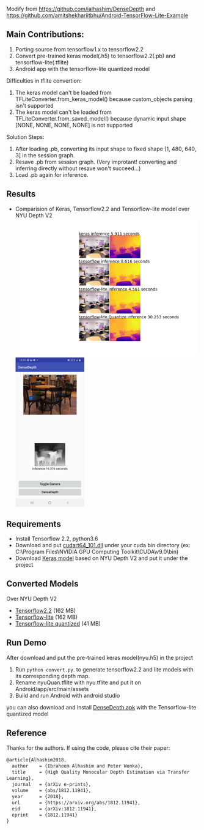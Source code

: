 Modify from https://github.com/ialhashim/DenseDepth and https://github.com/amitshekhariitbhu/Android-TensorFlow-Lite-Example  
## Main Contributions:
 1. Porting source from tensorflow1.x to tensorflow2.2
 2. Convert pre-trained keras model(.h5) to tensorflow2.2(.pb) and tensorflow-lite(.tflite)
 3. Android app with the tensorflow-lite quantized model  
 
 Difficulties in tflite convertion:
 1. The keras model can't be loaded from TFLiteConverter.from_keras_model() because custom_objects parsing isn't supported
 2. The keras model can't be loaded from TFLiteConverter.from_saved_model() because dynamic input shape [NONE, NONE, NONE, NONE] is not supported  
 
 Solution Steps:  
 1. After loading .pb, converting its input shape to fixed shape [1, 480, 640, 3] in the session graph. 
 2. Resave .pb from session graph. (Very improtant! converting and inferring directly without resave won't succeed...)
 3. Load .pb again for inference.
## Results
* Comparision of Keras, Tensorflow2.2 and Tensorflow-lite model over NYU Depth V2
  <img width="500" src="result.png"><img width="180" src="android.jpg">

## Requirements
* Install Tensorflow 2.2, python3.6
* Download and put [cudart64_101.dll](https://www.dll-files.com/cudart64_101.dll.html)
under your cuda bin directory (ex: C:\Program Files\NVIDIA GPU Computing Toolkit\CUDA\v9.0\bin)
* Download [Keras model](https://s3-eu-west-1.amazonaws.com/densedepth/nyu.h5) based on NYU Depth V2 and put it under the project

## Converted Models
Over NYU Depth V2
* [Tensorflow2.2](https://drive.google.com/file/d/13sKXHxPJsI6sxV82D56l5r407EV6un8F/view?usp=sharing) (162 MB)
* [Tensorflow-lite](https://drive.google.com/file/d/1suZAhRvRtyok7aWtGIqgGZf0zBJQ4Kdj/view?usp=sharing) (162 MB)
* [Tensorflow-lite quantized](https://drive.google.com/file/d/1eO_GJz8G9iMfRcipkPb9MtZjtl5Oi13A/view?usp=sharing) (41 MB)

## Run Demo
After download and put the pre-trained keras model(nyu.h5) in the project
1. Run `python convert.py`. to generate tensorflow2.2 and lite models with its corresponding depth map.
2. Rename nyuQuan.tflite with nyu.tflite and put it on Android/app/src/main/assets
3. Build and run Android with android studio  

you can also download and install [DenseDepth apk](https://drive.google.com/file/d/1JIy9Rfcvc7W7P6uhJg2gdFKgakH12JJU/view?usp=sharing) with the Tensorflow-lite quantized model
## Reference
Thanks for the authors. If using the code, please cite their paper:
```
@article{Alhashim2018,
  author    = {Ibraheem Alhashim and Peter Wonka},
  title     = {High Quality Monocular Depth Estimation via Transfer Learning},
  journal   = {arXiv e-prints},
  volume    = {abs/1812.11941},
  year      = {2018},
  url       = {https://arxiv.org/abs/1812.11941},
  eid       = {arXiv:1812.11941},
  eprint    = {1812.11941}
}
```

